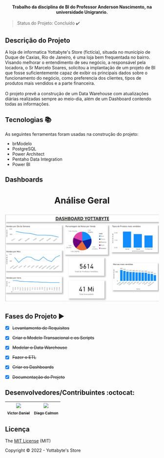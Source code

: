 <h4 align="center">
    Trabalho da disciplina de BI do Professor Anderson Nascimento, na universidade Unigranrio.        
</h4>

> Status do Projeto: Concluído ✔️
           
## Descrição do Projeto

A loja de informatica Yottabyte's Store (fictícia), situada no município de Duque de Caxias, Rio de Janeiro, é uma loja bem frequentada no bairro.
Visando melhorar o entendimento de seu negócio, a responsável pela locadora, o Sr Marcelo Soares, solicitou a implantação de um projeto de BI que fosse suficientemente capaz de exibir os principais dados sobre o funcionamento do negócio, como preferencia dos clientes, tipos de produtos mais vendidos e a parte financeira.
<br>
<br>
O projeto prevê a construção de um Data Warehouse com atualizações diárias realizadas sempre ao meio-dia, além de um Dashboard contendo todas as informações.

           
## Tecnologias :books:
           
As seguintes ferramentas foram usadas na construção do projeto:
           
 - brModelo
 - PostgreSQL
 - Power Architect
 - Pentaho Data Integration
 - Power BI

 ## Dashboards
 
 <h1 align="center">
  <p>Análise Geral</p>
  <img alt="Dashboard análise geral" title="#Dashboard análise geral" src="05 - Dashboard/Imagens/analise.jpg"/>
</h1>

 
 ## Fases do Projeto :arrow_forward:
 
 - [x] <strike>Levantamento de Requisitos</strike>
 - [x] <strike>Criar o Modelo Transacional e os Scripts</strike>
 - [x] <strike>Modelar o Data Warehouse</strike>
 - [x] <strike>Fazer o ETL</strike>
 - [x] <strike>Criar os Dashboards</strike>
 - [x] <strike>Documentação do Projeto</strike>
           
           
 ## Desenvolvedores/Contribuintes :octocat:
           
| [<img src="https://avatars.githubusercontent.com/u/70461321?v=4" width=115><br><sub>Victor Daniel</sub>](https://github.com/Victor07july) |  [<img src="https://avatars.githubusercontent.com/u/71741611?v=4" width=115><br><sub>Diego Calmon</sub>](https://github.com/Diego-codecell) |
| :---: | :---:
       
## Licença 

The [MIT License]() (MIT)

Copyright :copyright: 2022 - Yottabyte's Store
